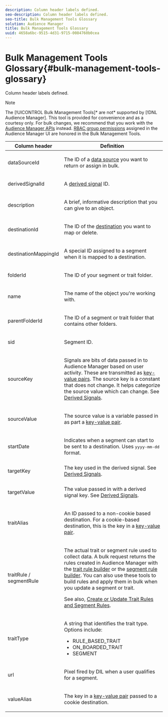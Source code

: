 ```yaml
---
description: Column header labels defined.
seo-description: Column header labels defined.
seo-title: Bulk Management Tools Glossary
solution: Audience Manager
title: Bulk Management Tools Glossary
uuid: 4658a6bc-9515-4d31-9715-0084760b0cea
---
```


# Bulk Management Tools Glossary{#bulk-management-tools-glossary}

Column header labels defined.

<!-- 

<p>r_bulk_glossary.xml </p>

 -->

>[!NOTE]
>
>The [!UICONTROL Bulk Management Tools]* are not* supported by [!DNL Audience Manager]. This tool is provided for convenience and as a courtesy only. For bulk changes, we recommend that you work with the [Audience Manager APIs](https://marketing.adobe.com/resources/help/en_US/aam/?f=c_api.html) instead. [RBAC group permissions](../../c-features/c-administration/administration-overview.md) assigned in the Audience Manager UI are honored in the Bulk Management Tools.

<table id="table_2C2BC2FB3EFC443C9A5AE18EFC6FABFD"> 
 <thead> 
  <tr> 
   <th colname="col1" class="entry"> Column header </th> 
   <th colname="col2" class="entry"> Definition </th> 
  </tr> 
 </thead>
 <tbody> 
  <tr> 
   <td colname="col1"> <p> <span class="term"> dataSourceId</span> </p> </td> 
   <td colname="col2"> <p>The ID of a <a href="../../c-features/datasources-list-and-settings.md#data-sources-list-and-settings"> data source</a> you want to return or assign in bulk. </p> </td> 
  </tr> 
  <tr> 
   <td colname="col1"> <p> <span class="term"> derivedSignalId</span> </p> </td> 
   <td colname="col2"> <p>A <a href="../../c-features/derived-signals.md#concept_36FF7303F39E4748AC048D08F9E371C6"> derived signal</a> ID. </p> </td> 
  </tr> 
  <tr> 
   <td colname="col1"> <p> <span class="term"> description</span> </p> </td> 
   <td colname="col2"> <p>A brief, informative description that you can give to an object. </p> </td> 
  </tr> 
  <tr> 
   <td colname="col1"> <p> <span class="term"> destinationId</span> </p> </td> 
   <td colname="col2"> <p>The ID of the <a href="../../c-features/destinations/destinations.md#concept_5BDA346C376C4B719EA394108AB2735A"> destination</a> you want to map or delete. </p> </td> 
  </tr> 
  <tr> 
   <td colname="col1"> <p> <span class="term"> destinationMappingId</span> </p> </td> 
   <td colname="col2"> <p>A special ID assigned to a segment when it is mapped to a destination. </p> </td> 
  </tr> 
  <tr> 
   <td colname="col1"> <p> <span class="term"> folderId</span> </p> </td> 
   <td colname="col2"> <p>The ID of your segment or trait folder. </p> </td> 
  </tr> 
  <tr> 
   <td colname="col1"> <p> <span class="term"> name</span> </p> </td> 
   <td colname="col2"> <p>The name of the object you're working with. </p> </td> 
  </tr> 
  <tr> 
   <td colname="col1"> <p> <span class="term"> parentFolderId</span> </p> </td> 
   <td colname="col2"> <p>The ID of a segment or trait folder that contains other folders. </p> </td> 
  </tr> 
  <tr> 
   <td colname="col1"> <p> <span class="term"> sid</span> </p> </td> 
   <td colname="col2"> <p>Segment ID. </p> </td> 
  </tr> 
  <tr> 
   <td colname="col1"> <p> <span class="term"> sourceKey</span> </p> </td> 
   <td colname="col2"> <p>Signals are bits of data passed in to <span class="keyword"> Audience Manager</span> based on user activity. These are transmitted as <a href="../../reference/key-value-pairs-explained.md#concept_E4236E003076483AA939791FE2492B49"> key-value pairs</a>. The source key is a constant that does not change. It helps categorize the source value which can change. See <a href="../../c-features/derived-signals.md#concept_36FF7303F39E4748AC048D08F9E371C6"> Derived Signals</a>. </p> </td> 
  </tr> 
  <tr> 
   <td colname="col1"> <p> <span class="term"> sourceValue</span> </p> </td> 
   <td colname="col2"> <p>The source value is a variable passed in as part a <a href="../../reference/key-value-pairs-explained.md#concept_E4236E003076483AA939791FE2492B49"> key-value pair</a>. </p> </td> 
  </tr> 
  <tr> 
   <td colname="col1"> <p> <span class="term"> startDate</span> </p> </td> 
   <td colname="col2"> <p>Indicates when a segment can start to be sent to a destination. Uses <tt>yyyy-mm-dd</tt> format. </p> </td> 
  </tr> 
  <tr> 
   <td colname="col1"> <p> <span class="term"> targetKey</span> </p> </td> 
   <td colname="col2">The key used in the derived signal. See <a href="../../c-features/derived-signals.md#concept_36FF7303F39E4748AC048D08F9E371C6"> Derived Signals</a>. </td> 
  </tr> 
  <tr> 
   <td colname="col1"> <p> <span class="term"> targetValue</span> </p> </td> 
   <td colname="col2"> <p>The value passed in with a derived signal key. See <a href="../../c-features/derived-signals.md#concept_36FF7303F39E4748AC048D08F9E371C6"> Derived Signals</a>. </p> </td> 
  </tr> 
  <tr> 
   <td colname="col1"> <p> <span class="term"> traitAlias</span> </p> </td> 
   <td colname="col2"> <p>An ID passed to a non-cookie based destination. For a cookie-based destination, this is the key in a <a href="../../reference/key-value-pairs-explained.md#concept_E4236E003076483AA939791FE2492B49"> key-value pair</a>. </p> </td> 
  </tr> 
  <tr> 
   <td colname="col1"> <p> <span class="term"> traitRule / segmentRule</span> </p> </td> 
   <td colname="col2"> <p>The actual trait or segment rule used to collect data. A bulk request returns the rules created in <span class="keyword"> Audience Manager</span> with the <a href="../../c-features/traits/about-trait-builder.md#concept_BCDC4BCAEB4A4879AFA4A9B98D9ED369"> trait rule builder</a> or the <a href="../../c-features/c-segments/segment-builder.md#concept_FABA1F399CFD4E83B874043638D0FA54"> segment rule builder</a>. You can also use these tools to build rules and apply them in bulk when you update a segment or trait. </p> <p>See also, <a href="../../reference/bulk-management-tools/bulk-rules.md#concept_0C752BE1F2E74FEE9611385DE08EB7D2"> Create or Update Trait Rules and Segment Rules</a>. </p> </td> 
  </tr> 
  <tr> 
   <td colname="col1"> <p> <span class="term"> traitType</span> </p> </td> 
   <td colname="col2"> <p>A string that identifies the trait type. Options include: </p> 
    <ul id="ul_AB5B4F87B14241DCBBE44B0B7BD4EF72"> 
     <li id="li_21F9412CDDC64FAA888C6542E284C436"> <span class="codeph"> RULE_BASED_TRAIT</span> </li> 
     <li id="li_5A5EA9A1EC5C45C991875EBBE7979A5A"> <span class="codeph"> ON_BOARDED_TRAIT </span> </li> 
     <li id="li_F38B58ADE3324E97A71E3F94F11945BE"> <span class="codeph"> SEGMENT</span> </li> 
    </ul> </td> 
  </tr> 
  <tr> 
   <td colname="col1"> <p> <span class="term"> url</span> </p> </td> 
   <td colname="col2"> <p>Pixel fired by DIL when a user qualifies for a segment. </p> </td> 
  </tr> 
  <tr> 
   <td colname="col1"> <p> <span class="term"> valueAlias</span> </p> </td> 
   <td colname="col2"> <p>The key in a <a href="../../reference/key-value-pairs-explained.md#concept_E4236E003076483AA939791FE2492B49"> key-value pair</a> passed to a cookie destination. </p> </td> 
  </tr> 
 </tbody> 
</table>

